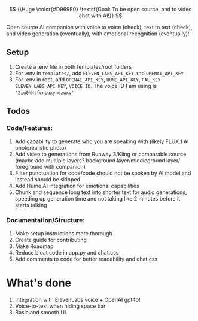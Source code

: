
$$ {\Huge \color{#D969E0} \textsf{Goal: To be open source, and to video chat with AI!}} $$



Open source AI companion with voice to voice (check), text to text (check), and video generation (eventually), with emotional recognition (eventually)!

## Setup

1. Create a .env file in both templates/root folders
2. For .env in `templates/`, add `ELEVEN_LABS_API_KEY` and `OPENAI_API_KEY`
3. For .env in root, add `OPENAI_API_KEY`,
`HUME_API_KEY`,
`FAL_KEY`
`ELEVEN_LABS_API_KEY`,
`VOICE_ID`. The voice ID I am using is `'2iu0hNtfcnLuxyndzwxv'`


## Todos

### Code/Features:

1. Add capability to generate who you are speaking with (likely FLUX.1 AI photorealistic photo)
2. Add video to generations from Runway 3/Kling or comparable source (maybe add multiple layers? background layer/middleground layer/ foreground with companion)
3. Filter punctuation for code/code should not be spoken by AI model and instead should be skipped
4. Add Hume AI integration for emotional capabilities
5. Chunk and sequence long text into shorter text for audio generations, speeding up generation time and not taking like 2 minutes before it starts talking


### Documentation/Structure:

1. Make setup instructions more thorough
2. Create guide for contributing
3. Make Roadmap
4. Reduce bloat code in app.py and chat.css   
5. Add comments to code for better readability and chat.css

# What's done
1. Integration with ElevenLabs voice + OpenAI gpt4o!
2. Voice-to-text when hlding space bar
3. Basic and smooth UI
